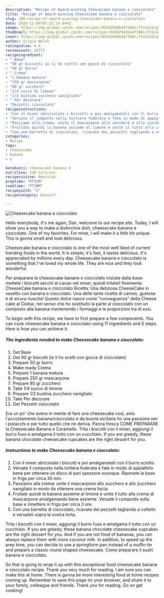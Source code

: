 ```yaml
---
description: "Recipe of Award-winning Cheesecake banana e cioccolato"
title: "Recipe of Award-winning Cheesecake banana e cioccolato"
slug: 100-recipe-of-award-winning-cheesecake-banana-e-cioccolato
date: 2020-11-06T07:22:14.644Z
image: https://img-global.cpcdn.com/recipes/9d3d29ddb4df388c/751x532cq70/cheesecake-banana-e-cioccolato-recipe-main-photo.jpg
thumbnail: https://img-global.cpcdn.com/recipes/9d3d29ddb4df388c/751x532cq70/cheesecake-banana-e-cioccolato-recipe-main-photo.jpg
cover: https://img-global.cpcdn.com/recipes/9d3d29ddb4df388c/751x532cq70/cheesecake-banana-e-cioccolato-recipe-main-photo.jpg
author: Virgie Welch
ratingvalue: 4.4
reviewcount: 18771
recipeingredient:
- " Base"
- "90 gr biscotti io li ho scelti con gocce di cioccolato"
- "50 gr burro"
- " Crema"
- "1 banana matura"
- "250 gr mascarpone"
- "80 gr zucchero"
- "1/4 succo di limone"
- "1/2 bustina zucchero vanigliato"
- " Per decorare"
- "Pezzetti cioccolato"
recipeinstructions:
- "Con il mixer sbriciolate i biscotti e poi amalgamateli con il burro sciolto."
- "Versate il composto nella tortiera foderata e fate in modo di appiattirlo bene per ottenere un disco di pari spessore ovunque. Riponete la base in frigo per circa 30 min."
- "Passiamo alla crema: unite il mascarpone allo zucchero e allo zucchero vanigliato in modo da ottenere una crema liscia."
- "Frullate quindi la banana assieme al limone e unite il tutto alla crema di mascarpone amalgamando bene assieme. Versate il composto sulla base e rimettere in frigo per circa 3 ore."
- "Con una barretta di cioccolato, ricavate dei pezzetti tagliando a coltello e versateli sopra la vostra torta."
categories:
- Recipe
tags:
- cheesecake
- banana
- e

katakunci: cheesecake banana e 
nutrition: 238 calories
recipecuisine: American
preptime: "PT31M"
cooktime: "PT39M"
recipeyield: "2"
recipecategory: Dessert

---
```



![Cheesecake banana e cioccolato](https://img-global.cpcdn.com/recipes/9d3d29ddb4df388c/751x532cq70/cheesecake-banana-e-cioccolato-recipe-main-photo.jpg)

Hello everybody, it's me again, Dan, welcome to our recipe site. Today, I will show you a way to make a distinctive dish, cheesecake banana e cioccolato. One of my favorites. For mine, I will make it a little bit unique. This is gonna smell and look delicious.

Cheesecake banana e cioccolato is one of the most well liked of current trending foods in the world. It is simple, it's fast, it tastes delicious. It's appreciated by millions every day. Cheesecake banana e cioccolato is something that I've loved my whole life. They are nice and they look wonderful.

Per preparare la cheesecake banane e cioccolato iniziate dalla base: mettete i biscotti secchi al cacao nel mixer, quindi tritateli finemente. CheeseCake banana e cioccolato Ricetta: Una deliziosa CheeseCake in vasetto con banana e cioccolato. Una delle tante ricette di cameo, gustose e di sicura riuscita! Questo dolce nasce come &#34;conseguenza&#34; della Cheese cake al Ciobar, nel senso che ho sostituito la parte al cioccolato con un composto alla banana mantenendo i formaggi e le proporzioni tra di essi.


To begin with this recipe, we have to first prepare a few components. You can cook cheesecake banana e cioccolato using 11 ingredients and 5 steps. Here is how you can achieve it.

<!--inarticleads1-->

##### The ingredients needed to make Cheesecake banana e cioccolato:

1. Get  Base
1. Get 90 gr biscotti (io li ho scelti con gocce di cioccolato)
1. Prepare 50 gr burro
1. Make ready  Crema
1. Prepare 1 banana matura
1. Prepare 250 gr mascarpone
1. Prepare 80 gr zucchero
1. Take 1/4 succo di limone
1. Prepare 1/2 bustina zucchero vanigliato
1. Take  Per decorare
1. Get Pezzetti cioccolato


Era un po&#39; che avevo in mente di fare una cheesecake così, amo l&#39;accostamento banana/cioccolato e da buona siciliana ho una passione per i pistacchi e per tutto quello che ne deriva. Panna fresca COME PREPARARE la Cheesecake Banana e Caramello. Trita i biscotti con il mixer, aggiungi il burro fuso e amalgama il tutto con un cucchiaio. If you are greedy, these banana chocolate cheesecake cupcakes are the right dessert for you. 

<!--inarticleads2-->

##### Instructions to make Cheesecake banana e cioccolato:

1. Con il mixer sbriciolate i biscotti e poi amalgamateli con il burro sciolto.
1. Versate il composto nella tortiera foderata e fate in modo di appiattirlo bene per ottenere un disco di pari spessore ovunque. Riponete la base in frigo per circa 30 min.
1. Passiamo alla crema: unite il mascarpone allo zucchero e allo zucchero vanigliato in modo da ottenere una crema liscia.
1. Frullate quindi la banana assieme al limone e unite il tutto alla crema di mascarpone amalgamando bene assieme. Versate il composto sulla base e rimettere in frigo per circa 3 ore.
1. Con una barretta di cioccolato, ricavate dei pezzetti tagliando a coltello e versateli sopra la vostra torta.


Trita i biscotti con il mixer, aggiungi il burro fuso e amalgama il tutto con un cucchiaio. If you are greedy, these banana chocolate cheesecake cupcakes are the right dessert for you. And if you are not fond of bananas, you can always replace them with more coconut milk. In addition, to speed up the prep time, you can decide to use a springform pan instead of a muffin tin and prepare a classic round shaped cheesecake. Come preparare il sushi banana e cioccolato. 

So that is going to wrap it up with this exceptional food cheesecake banana e cioccolato recipe. Thank you very much for reading. I am sure you can make this at home. There is gonna be more interesting food at home recipes coming up. Remember to save this page on your browser, and share it to your family, colleague and friends. Thank you for reading. Go on get cooking!
